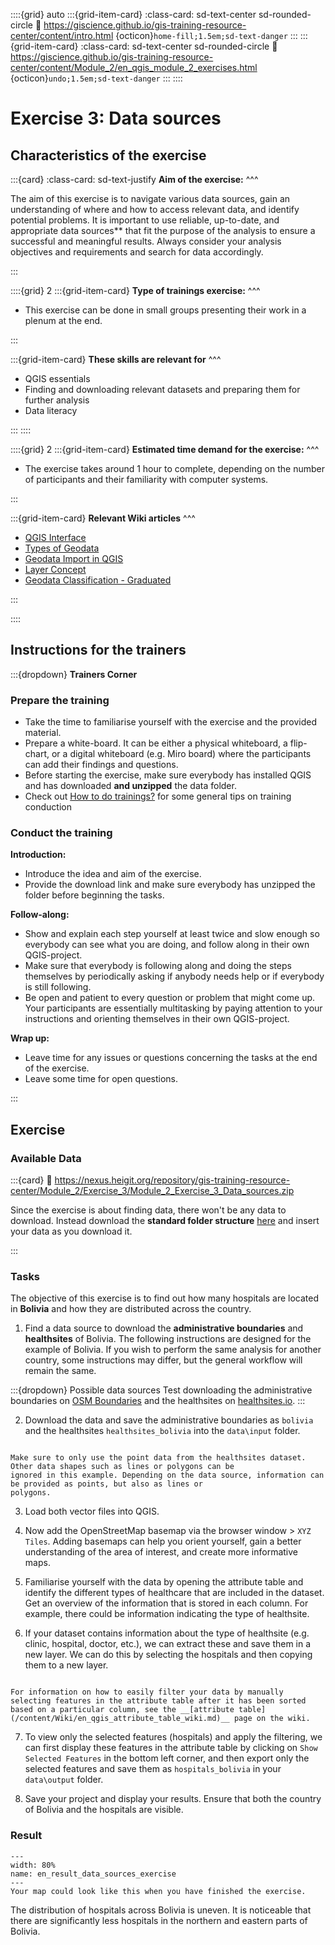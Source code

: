 ::::{grid} auto
:::{grid-item-card}
:class-card: sd-text-center sd-rounded-circle
:link: https://giscience.github.io/gis-training-resource-center/content/intro.html 
{octicon}`home-fill;1.5em;sd-text-danger`
:::
:::{grid-item-card}
:class-card: sd-text-center sd-rounded-circle
:link: https://giscience.github.io/gis-training-resource-center/content/Module_2/en_qgis_module_2_exercises.html 
{octicon}`undo;1.5em;sd-text-danger`
:::
::::

# Exercise 3: Data sources

<!--This exercise is quite minimal with the explanation of steps (most should be looked up) so it is not suited for a follow along session -->

## Characteristics of the exercise

:::{card}
:class-card: sd-text-justify
__Aim of the exercise:__
^^^

The aim of this exercise is to navigate various data sources, gain an 
understanding of where and how to access relevant data, and identify potential problems. It is important to use reliable, up-to-date, and appropriate data sources** that fit the purpose of the analysis to ensure a successful and meaningful results. Always consider your analysis objectives and requirements and search for data accordingly.

:::

::::{grid} 2
:::{grid-item-card}
__Type of trainings exercise:__
^^^

- This exercise can be done in small groups presenting their work in a plenum at the end.
<!--For Follow along, this exercise needs to be updated or another follow along exercise needs to be created-->

:::

:::{grid-item-card}
__These skills are relevant for__
^^^ 

- QGIS essentials
- Finding and downloading relevant datasets and preparing them for further analysis
- Data literacy

:::
::::

::::{grid} 2
:::{grid-item-card}
__Estimated time demand for the exercise:__
^^^

- The exercise takes around 1 hour to complete, depending on the number of participants and their familiarity with computer systems.

:::

:::{grid-item-card}
__Relevant Wiki articles__
^^^

* [QGIS Interface](/content/Wiki/en_qgis_interface_wiki.md)
* [Types of Geodata](/content/Wiki/en_qgis_geodata_types_wiki.md)
* [Geodata Import in QGIS](/content/Wiki/en_qgis_import_geodata_wiki.md)
* [Layer Concept](/content/Wiki/en_qgis_layer_concept_wiki.md)
* [Geodata Classification - Graduated](/content/Wiki/en_qgis_graduated_wiki.md)

:::

::::

## Instructions for the trainers

:::{dropdown} __Trainers Corner__ 

### Prepare the training

- Take the time to familiarise yourself with the exercise and the provided material.
- Prepare a white-board. It can be either a physical whiteboard, a flip-chart, or a digital whiteboard (e.g. Miro board) where the participants can add their findings and questions. 
- Before starting the exercise, make sure everybody has installed QGIS and has downloaded __and unzipped__ the data folder.
- Check out [How to do trainings?](/content/Trainers_corner/en_how_to_training.md) for some general tips on training conduction

### Conduct the training

__Introduction:__

- Introduce the idea and aim of the exercise.
- Provide the download link and make sure everybody has unzipped the folder before beginning the tasks.

__Follow-along:__

- Show and explain each step yourself at least twice and slow enough so everybody can see what you are doing, and follow along in their own QGIS-project. 
- Make sure that everybody is following along and doing the steps themselves by periodically asking if anybody needs help or if everybody is still following.  
- Be open and patient to every question or problem that might come up. Your participants are essentially multitasking by paying attention to your instructions and orienting themselves in their own QGIS-project.

__Wrap up:__

- Leave time for any issues or questions concerning the tasks at the end of the exercise.
- Leave some time for open questions. 

:::

## Exercise 

### Available Data

:::{card}
:link: https://nexus.heigit.org/repository/gis-training-resource-center/Module_2/Exercise_3/Module_2_Exercise_3_Data_sources.zip

Since the exercise is about finding data, there won't be any data to download. 
Instead download the __standard folder structure__ [here](https://nexus.heigit.org/repository/gis-training-resource-center/Module_2/Exercise_3/Module_2_Exercise_3_Data_sources.zip) and insert your data as you download it.

:::

### Tasks

The objective of this exercise is to find out how many hospitals are located in **Bolivia** and how they are distributed across the country. 

1. Find a data source to download the **administrative boundaries** and **healthsites** of Bolivia. The following instructions are designed for the example of Bolivia. If you wish to perform the same analysis for another country, some instructions may differ, but the general workflow will remain the same.

:::{dropdown} Possible data sources
Test downloading the administrative boundaries on [OSM Boundaries](https://osm-boundaries.com) 
and the healthsites on [healthsites.io](https://healthsites.io).
:::
<!-- SUGGESTION: some of the instructions below assume that these are the datasets
   that are being used, instead of just examples. Can we just ask people to use these
   datasets, so that the rest of the instructions make sense? -->

2. Download the data and save the administrative boundaries as `bolivia` and the healthsites `healthsites_bolivia` into the `data\input` folder.

```{Note}

Make sure to only use the point data from the healthsites dataset. Other data shapes such as lines or polygons can be 
ignored in this example. Depending on the data source, information can be provided as points, but also as lines or 
polygons.

```

3. Load both vector files into QGIS.  

4. Now add the OpenStreetMap basemap via the browser window > 
   `XYZ Tiles`. Adding basemaps can help you orient yourself, gain a better understanding of the area of interest, and create more informative maps. 

5. Familiarise yourself with the data by opening the attribute table and identify the different types of healthcare that are included in the dataset. Get an overview of the information that is stored in each column. For example, there could be information indicating the type of healthsite.

<!--ADD: Context: Having this exercise in the 
   context of a scenario could help with things like this --> 

6. If your dataset contains information about the type of healthsite (e.g. clinic, hospital, doctor, etc.), we can extract these and save them in a new layer. We can do this by selecting the hospitals and then copying them to a new layer.

```{Hint}

For information on how to easily filter your data by manually selecting features in the attribute table after it has been sorted based on a particular column, see the __[attribute table](/content/Wiki/en_qgis_attribute_table_wiki.md)__ page on the wiki.

```
<!-- Should we direct people to instructions on filters rather than attribute table?
EN: The information on how to filter is in this wiki page. Add the heading to the link -->

7. To view only the selected features (hospitals) and apply the filtering, we can first display these features in the attribute table by clicking on `Show Selected Features` in the bottom left corner, and then export only the selected features and save them as `hospitals_bolivia` in your `data\output` folder.

8. Save your project and display your results. Ensure that both the country of Bolivia and the hospitals are visible.


### Result

```{figure} /fig/en_result_data_sources_exercise.png
---
width: 80%
name: en_result_data_sources_exercise
---
Your map could look like this when you have finished the exercise. 
```

The distribution of hospitals across Bolivia is uneven. It is noticeable that there are significantly less hospitals in the northern and eastern parts of Bolivia.

<!-- FIXME: if the aim of the exercise is to understand the distribution of hospitals
   in Bolivia, this should be clear in the introduction so that people can understand
   why they are performing the steps.  --> 
